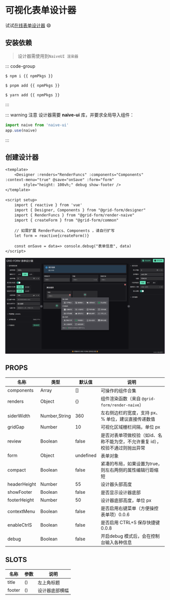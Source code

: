 # 可视化表单设计器

<script setup>
    const npmPkgs = '@grid-form/designer @grid-form/render-naive'
</script>

试试<a href="../demo/designer" target="_blank">在线表单设计器</a> 😄

## 安装依赖
> 设计器需使用到`NaiveUI 渲染器`

::: code-group
```sh-vue [npm]
$ npm i {{ npmPkgs }}
```

```sh-vue [pnpm]
$ pnpm add {{ npmPkgs }}
```

```sh-vue [yarn]
$ yarn add {{ npmPkgs }}
```
:::

::: warning 注意
设计器需要 **naive-ui** 库，并要求全局导入组件：

```js {2}
import naive from 'naive-ui'
app.use(naive)
```
:::

## 创建设计器

```js-vue
<template>
    <Designer :renders="RenderFuncs" :components="Components" :context-menu="true" @save="onSave" :form="form" 
        style="height: 100vh;" debug show-footer />
</template>

<script setup>
    import { reactive } from 'vue'
    import { Designer, Components } from "@grid-form/designer"
    import { RenderFuncs } from "@grid-form/render-naive"
    import { createForm } from "@grid-form/common"

    // 如需扩展 RenderFuncs、Components ，请自行扩写
    let form = reactive{createForm()}

    const onSave = data=> console.debug("表单信息", data)
</script>
```

![设计器](/designer.png)


## PROPS

名称|类型|默认值|说明
-|-|-|-
components|Array|[]|可操作的组件合集
renders|Object|{}|组件渲染函数（来自 `@grid-form/render-naive`）
siderWidth|Number,String|360|左右侧边栏的宽度，支持 px、% 单位，建议直接传递数值
gridGap|Number|10|可视化区域栅栏间隔，单位 px
review|Boolean|false|是否对表单项做校验（如id、名称不能为空，不允许重复 id），校验不通过则抛出异常
form|Object|undefined|表单对象
compact|Boolean|false|紧凑的布局，如果设置为true，则左右两侧的属性编辑行距缩短
headerHeight|Number|55|设计器头部高度
showFooter|Boolean|false|是否显示设计器底部
footerHeight|Number|50|设计器底部高度，单位 px
contextMenu|Boolean|false|是否启用右键菜单（方便操控表单项）<Badge>0.0.6</Badge>
enableCtrlS|Boolean|false|是否启用 CTRL+S 保存快捷键 <Badge>0.0.8</Badge>
debug|Boolean|false|开启debug 模式后，会在控制台输入各种信息

## SLOTS

名称|参数|说明
-|-|-
title|()|左上角标题
footer|()|设计器底部横幅
